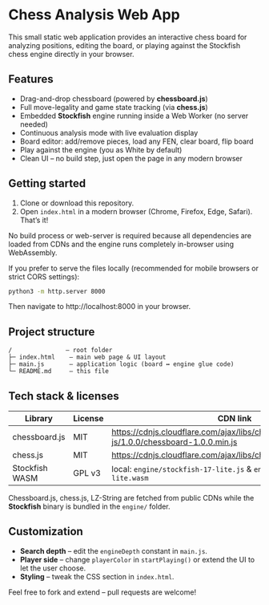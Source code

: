 # Chess Analysis Web App

This small static web application provides an interactive chess board for analyzing positions, editing the board, or playing against the Stockfish chess engine directly in your browser.

## Features

* Drag-and-drop chessboard (powered by **chessboard.js**)
* Full move-legality and game state tracking (via **chess.js**)
* Embedded **Stockfish** engine running inside a Web Worker (no server needed)
* Continuous analysis mode with live evaluation display
* Board editor: add/remove pieces, load any FEN, clear board, flip board
* Play against the engine (you as White by default)
* Clean UI – no build step, just open the page in any modern browser

## Getting started

1. Clone or download this repository.
2. Open `index.html` in a modern browser (Chrome, Firefox, Edge, Safari). That’s it!

No build process or web-server is required because all dependencies are loaded from CDNs and the engine runs completely in-browser using WebAssembly.

If you prefer to serve the files locally (recommended for mobile browsers or strict CORS settings):

```bash
python3 -m http.server 8000
```

Then navigate to http://localhost:8000 in your browser.

## Project structure

```
/               – root folder
├─ index.html    – main web page & UI layout
├─ main.js       – application logic (board ↔ engine glue code)
└─ README.md     – this file
```

## Tech stack & licenses

| Library         | License | CDN link |
|-----------------|---------|----------|
| chessboard.js   | MIT     | https://cdnjs.cloudflare.com/ajax/libs/chessboard-js/1.0.0/chessboard-1.0.0.min.js |
| chess.js        | MIT     | https://cdnjs.cloudflare.com/ajax/libs/chess.js/1.0.0/chess.min.js |
| Stockfish WASM  | GPL v3  | local: `engine/stockfish-17-lite.js` & `engine/stockfish-17-lite.wasm` |

Chessboard.js, chess.js, LZ-String are fetched from public CDNs while the **Stockfish** binary is bundled in the `engine/` folder.

## Customization

* **Search depth** – edit the `engineDepth` constant in `main.js`.
* **Player side** – change `playerColor` in `startPlaying()` or extend the UI to let the user choose.
* **Styling** – tweak the CSS section in `index.html`.

Feel free to fork and extend – pull requests are welcome!
